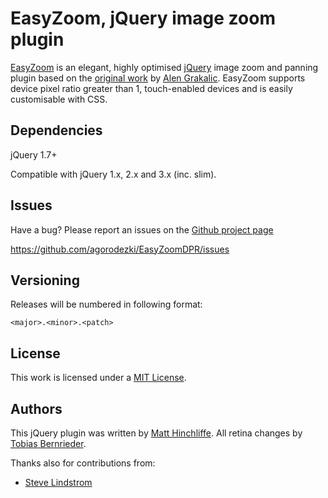 # EasyZoom, jQuery image zoom plugin

[EasyZoom][1] is an elegant, highly optimised [jQuery][2] image zoom and panning plugin based on the [original work][3] by [Alen Grakalic][4]. EasyZoom supports device pixel ratio greater than 1, touch-enabled devices and is easily customisable with CSS.

## Dependencies

jQuery 1.7+

Compatible with jQuery 1.x, 2.x and 3.x (inc. slim).

## Issues

Have a bug? Please report an issues on the [Github project page][1]

https://github.com/agorodezki/EasyZoomDPR/issues

## Versioning

Releases will be numbered in following format:

`<major>.<minor>.<patch>`

## License

This work is licensed under a [MIT License][5].

## Authors

This jQuery plugin was written by [Matt Hinchliffe][6].
All retina changes by [Tobias Bernrieder][7].

Thanks also for contributions from:

- [Steve Lindstrom](https://github.com/slindstr)

[1]: http://github.com/agorodezki/EasyZoomDPR/
[2]: http://www.jquery.com
[3]: http://cssglobe.com/lab/easyzoom/easyzoom.html
[4]: http://grakalic.com
[5]: http://opensource.org/licenses/MIT
[6]: http://maketea.co.uk
[7]: http://github.com/agorodezki/

